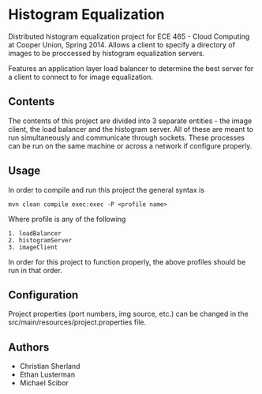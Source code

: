 Histogram Equalization
======================

Distributed histogram equalization project for ECE 465 - Cloud Computing at Cooper Union, Spring 2014. Allows a client to specify a directory of images to be proccessed by histogram equalization servers.

Features an application layer load balancer to determine the best server for a client to connect to for image equalization.

Contents
--------

The contents of this project are divided into 3 separate entities - the image client, the load balancer and the histogram server. All of these are meant to run simultaneously and communicate through sockets. These processes can be run on the same machine or across a network if configure properly.

Usage
-----

In order to compile and run this project the general syntax is

    mvn clean compile exec:exec -P <profile name>

Where profile is any of the following

    1. loadBalancer
    2. histogramServer
    3. imageClient

In order for this project to function properly, the above profiles should be run in that order.

Configuration
-------------

Project properties (port numbers, img source, etc.) can be changed in the src/main/resources/project.properties file.



Authors
-------
- Christian Sherland
- Ethan Lusterman
- Michael Scibor
